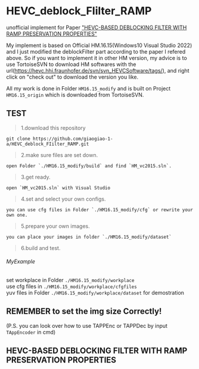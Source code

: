 # HEVC_deblock_FIilter_RAMP
unofficial implement for Paper ["HEVC-BASED DEBLOCKING FILTER WITH RAMP PRESERVATION PROPERTIES"](https://ieeexplore.ieee.org/document/7025744/)

My implement is based on Official HM.16.15(Windows10 Visual Studio 2022) and I just modified the deblockFilter part according to the paper I refered above.
So if you want to implement it in other HM version, my advice is to use TortoiseSVN to download HM softwares with the url(https://hevc.hhi.fraunhofer.de/svn/svn_HEVCSoftware/tags/), and right click on "check out" to download the version you like.

All my work is done in Folder `HM16.15_modify` and is built on Project `HM16.15_origin` which is downloaded from TortoiseSVN.

## TEST 
> 1.download this repository
```
git clone https://github.com/giaogiao-1-a/HEVC_deblock_FIilter_RAMP.git
```
> 2.make sure files are set down.
```
open Folder `./HM16.15_modify/build` and find `HM_vc2015.sln`.
```
> 3.get ready.
```
open `HM_vc2015.sln` with Visual Studio
```
> 4.set and select your own configs.
```
you can use cfg files in Folder `./HM16.15_modify/cfg` or rewrite your own one.
```
> 5.prepare your own images.
```
you can place your images in folder `./HM16.15_modify/dataset`
```
> 6.build and test.
###### MyExample
set workplace in Folder `./HM16.15_modify/workplace`  
use cfg files in `./HM16.15_modify/workplace/cfgfiles`  
yuv files in Folder `./HM16.15_modify/workplace/dataset` for demostration  
## REMEMBER to set the img size Correctly!
(P.S. you can look over how to use TAPPEnc or TAPPDec by input `TAppEncoder` in cmd)  

## HEVC-BASED DEBLOCKING FILTER WITH RAMP PRESERVATION PROPERTIES

